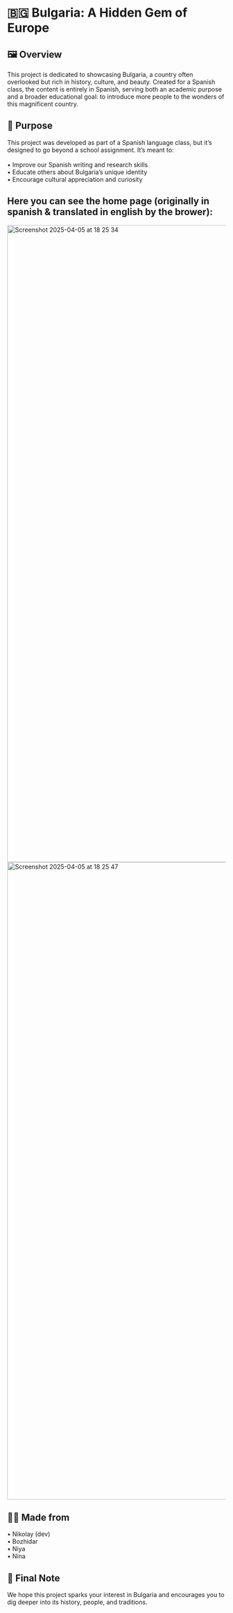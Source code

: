 # 🇧🇬 Bulgaria: A Hidden Gem of Europe

## 🖼️ Overview 
This project is dedicated to showcasing Bulgaria, a country often overlooked but rich in history, culture, and beauty. Created for a Spanish class, the content is entirely in Spanish, serving both an academic purpose and a broader educational goal: to introduce more people to the wonders of this magnificent country.

## 🎯 Purpose
This project was developed as part of a Spanish language class, but it’s designed to go beyond a school assignment. It’s meant to:<br><br/>
	•	Improve our Spanish writing and research skills<br/>
	•	Educate others about Bulgaria’s unique identity<br/>
	•	Encourage cultural appreciation and curiosity

## Here you can see the home page (originally in spanish & translated in english by the brower):
<img width="1469" alt="Screenshot 2025-04-05 at 18 25 34" src="https://github.com/user-attachments/assets/23f19f99-5fb6-465c-a8d2-c417e7660c58" /><br>
<img width="1470" alt="Screenshot 2025-04-05 at 18 25 47" src="https://github.com/user-attachments/assets/67622e27-b735-4cd0-a3c7-1d985407832c" />

## 👨‍💻 Made from
  • Nikolay (dev)<br/>
  • Bozhidar<br/>
  • Niya<br/>
  • Nina

## 📝 Final Note

We hope this project sparks your interest in Bulgaria and encourages you to dig deeper into its history, people, and traditions.
